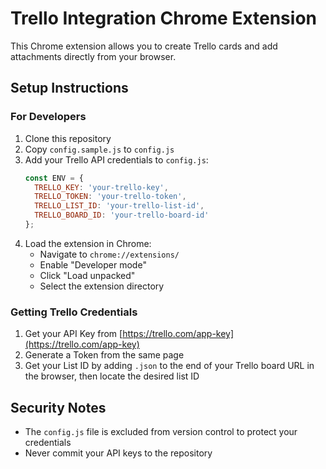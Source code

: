 # Trello Integration Chrome Extension

This Chrome extension allows you to create Trello cards and add attachments directly from your browser.

## Setup Instructions

### For Developers
1. Clone this repository
2. Copy `config.sample.js` to `config.js`
3. Add your Trello API credentials to `config.js`:
   ```javascript
   const ENV = {
     TRELLO_KEY: 'your-trello-key',
     TRELLO_TOKEN: 'your-trello-token',
     TRELLO_LIST_ID: 'your-trello-list-id',
     TRELLO_BOARD_ID: 'your-trello-board-id'
   };
   ```
4. Load the extension in Chrome:
   - Navigate to `chrome://extensions/`
   - Enable "Developer mode"
   - Click "Load unpacked"
   - Select the extension directory

### Getting Trello Credentials
1. Get your API Key from [https://trello.com/app-key](https://trello.com/app-key)
2. Generate a Token from the same page
3. Get your List ID by adding `.json` to the end of your Trello board URL in the browser, then locate the desired list ID

## Security Notes
- The `config.js` file is excluded from version control to protect your credentials
- Never commit your API keys to the repository